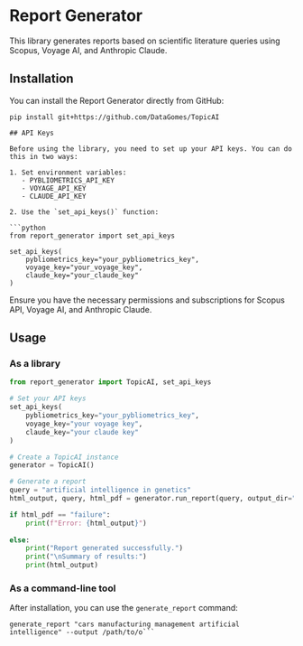 # Report Generator

This library generates reports based on scientific literature queries using Scopus, Voyage AI, and Anthropic Claude.

## Installation

You can install the Report Generator directly from GitHub:

```
pip install git+https://github.com/DataGomes/TopicAI

## API Keys

Before using the library, you need to set up your API keys. You can do this in two ways:

1. Set environment variables:
   - PYBLIOMETRICS_API_KEY
   - VOYAGE_API_KEY
   - CLAUDE_API_KEY

2. Use the `set_api_keys()` function:

```python
from report_generator import set_api_keys

set_api_keys(
    pybliometrics_key="your_pybliometrics_key",
    voyage_key="your_voyage_key",
    claude_key="your_claude_key"
)
```

Ensure you have the necessary permissions and subscriptions for Scopus API, Voyage AI, and Anthropic Claude.

## Usage

### As a library

```python
from report_generator import TopicAI, set_api_keys

# Set your API keys
set_api_keys(
    pybliometrics_key="your_pybliometrics_key",
    voyage_key="your voyage key",
    claude_key="your claude key"
)

# Create a TopicAI instance
generator = TopicAI()

# Generate a report
query = "artificial intelligence in genetics"
html_output, query, html_pdf = generator.run_report(query, output_dir="your output directory")

if html_pdf == "failure":
    print(f"Error: {html_output}")
    
else:
    print("Report generated successfully.")
    print("\nSummary of results:")
    print(html_output)
```


### As a command-line tool

After installation, you can use the `generate_report` command:

```
generate_report "cars manufacturing management artificial intelligence" --output /path/to/o```
